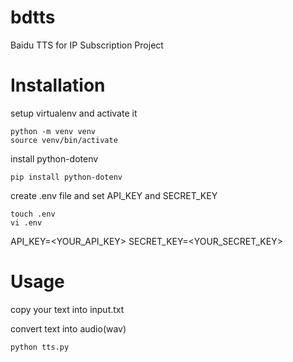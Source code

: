 # bdtts
Baidu TTS for IP Subscription Project

# Installation

setup virtualenv and activate it
```
python -m venv venv
source venv/bin/activate
```

install python-dotenv
```
pip install python-dotenv
```

create .env file and set API_KEY and SECRET_KEY
```
touch .env
vi .env
```

API_KEY=<YOUR_API_KEY>
SECRET_KEY=<YOUR_SECRET_KEY>

# Usage

copy your text into input.txt

convert text into audio(wav)

```
python tts.py
```
